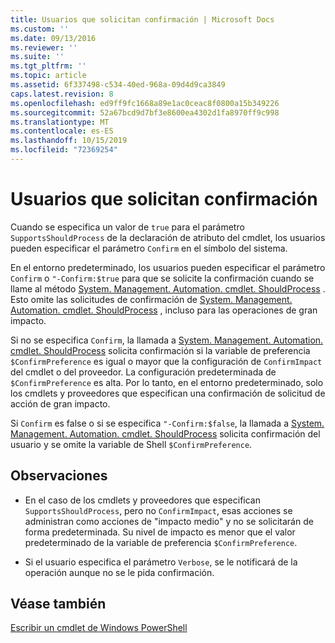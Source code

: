 ```yaml
---
title: Usuarios que solicitan confirmación | Microsoft Docs
ms.custom: ''
ms.date: 09/13/2016
ms.reviewer: ''
ms.suite: ''
ms.tgt_pltfrm: ''
ms.topic: article
ms.assetid: 6f337498-c534-40ed-968a-09d4d9ca3849
caps.latest.revision: 8
ms.openlocfilehash: ed9ff9fc1668a89e1ac0ceac8f0800a15b349226
ms.sourcegitcommit: 52a67bcd9d7bf3e8600ea4302d1fa8970ff9c998
ms.translationtype: MT
ms.contentlocale: es-ES
ms.lasthandoff: 10/15/2019
ms.locfileid: "72369254"
---
```

# <a name="users-requesting-confirmation"></a>Usuarios que solicitan confirmación

Cuando se especifica un valor de `true` para el parámetro `SupportsShouldProcess` de la declaración de atributo del cmdlet, los usuarios pueden especificar el parámetro `Confirm` en el símbolo del sistema.

En el entorno predeterminado, los usuarios pueden especificar el parámetro `Confirm` o `"-Confirm:$true` para que se solicite la confirmación cuando se llame al método [System. Management. Automation. cmdlet. ShouldProcess](/dotnet/api/System.Management.Automation.Cmdlet.ShouldProcess) . Esto omite las solicitudes de confirmación de [System. Management. Automation. cmdlet. ShouldProcess](/dotnet/api/System.Management.Automation.Cmdlet.ShouldProcess) , incluso para las operaciones de gran impacto.

Si no se especifica `Confirm`, la llamada a [System. Management. Automation. cmdlet. ShouldProcess](/dotnet/api/System.Management.Automation.Cmdlet.ShouldProcess) solicita confirmación si la variable de preferencia `$ConfirmPreference` es igual o mayor que la configuración de `ConfirmImpact` del cmdlet o del proveedor. La configuración predeterminada de `$ConfirmPreference` es alta. Por lo tanto, en el entorno predeterminado, solo los cmdlets y proveedores que especifican una confirmación de solicitud de acción de gran impacto.

Si `Confirm` es false o si se especifica `"-Confirm:$false`, la llamada a [System. Management. Automation. cmdlet. ShouldProcess](/dotnet/api/System.Management.Automation.Cmdlet.ShouldProcess) solicita confirmación del usuario y se omite la variable de Shell `$ConfirmPreference`.

## <a name="remarks"></a>Observaciones

- En el caso de los cmdlets y proveedores que especifican `SupportsShouldProcess`, pero no `ConfirmImpact`, esas acciones se administran como acciones de "impacto medio" y no se solicitarán de forma predeterminada. Su nivel de impacto es menor que el valor predeterminado de la variable de preferencia `$ConfirmPreference`.

- Si el usuario especifica el parámetro `Verbose`, se le notificará de la operación aunque no se le pida confirmación.

## <a name="see-also"></a>Véase también

[Escribir un cmdlet de Windows PowerShell](./writing-a-windows-powershell-cmdlet.md)
